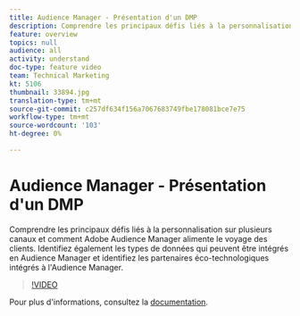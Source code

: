 ```yaml
---
title: Audience Manager - Présentation d'un DMP
description: Comprendre les principaux défis liés à la personnalisation sur plusieurs canaux et comment Adobe Audience Manager alimente le voyage des clients. Identifiez également les types de données qui peuvent être intégrés en Audience Manager et identifiez les partenaires éco-technologiques intégrés à l'Audience Manager.
feature: overview
topics: null
audience: all
activity: understand
doc-type: feature video
team: Technical Marketing
kt: 5106
thumbnail: 33894.jpg
translation-type: tm+mt
source-git-commit: c257df634f156a7067683749fbe178081bce7e75
workflow-type: tm+mt
source-wordcount: '103'
ht-degree: 0%

---
```



# Audience Manager - Présentation d&#39;un DMP

Comprendre les principaux défis liés à la personnalisation sur plusieurs canaux et comment Adobe Audience Manager alimente le voyage des clients. Identifiez également les types de données qui peuvent être intégrés en Audience Manager et identifiez les partenaires éco-technologiques intégrés à l&#39;Audience Manager.

>[!VIDEO](https://video.tv.adobe.com/v/33894/?quality=12)

Pour plus d&#39;informations, consultez la [documentation](https://docs.adobe.com/content/help/en/audience-manager/user-guide/overview/aam-overview.html).
